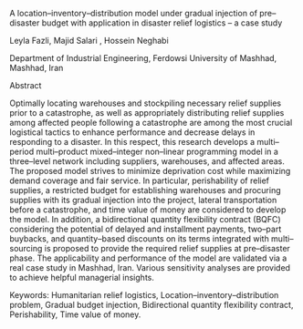 A location–inventory–distribution model under gradual injection of pre–disaster budget with application in disaster relief logistics – a case study


Leyla Fazli, Majid Salari , Hossein Neghabi

Department of Industrial Engineering, Ferdowsi University of Mashhad, Mashhad, Iran



Abstract

Optimally locating warehouses and stockpiling necessary relief supplies prior to a catastrophe, as well as appropriately distributing relief supplies among affected people following a catastrophe are among the most crucial logistical tactics to enhance performance and decrease delays in responding to a disaster. In this respect, this research develops a multi–period multi–product mixed–integer non–linear programming model in a three–level network including suppliers, warehouses, and affected areas. The proposed model strives to minimize deprivation cost while maximizing demand coverage and fair service. In particular, perishability of relief supplies, a restricted budget for establishing warehouses and procuring supplies with its gradual injection into the project, lateral transportation before a catastrophe, and time value of money are considered to develop the model. In addition, a bidirectional quantity flexibility contract (BQFC) considering the potential of delayed and installment payments, two–part buybacks, and quantity–based discounts on its terms integrated with multi–sourcing is proposed to provide the required relief supplies at pre–disaster phase. The applicability and performance of the model are validated via a real case study in Mashhad, Iran. Various sensitivity analyses are provided to achieve helpful managerial insights. 

Keywords: Humanitarian relief logistics, Location–inventory–distribution problem, Gradual budget injection, Bidirectional quantity flexibility contract, Perishability, Time value of money.
